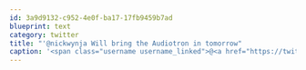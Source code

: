 ```yaml
---
id: 3a9d9132-c952-4e0f-ba17-17fb9459b7ad
blueprint: text
category: twitter
title: "'@nickwynja Will bring the Audiotron in tomorrow"
caption: '<span class="username username_linked">@<a href="https://twitter.com/nickwynja" title="Nick Wynja">nickwynja</a></span> Will bring the Audiotron in tomorrow'
---
```

